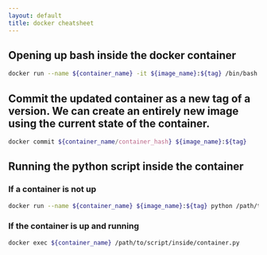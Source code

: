 ```yaml
---
layout: default
title: docker cheatsheet
---
```


## Opening up bash inside the docker container
```bash
docker run --name ${container_name} -it ${image_name}:${tag} /bin/bash
```


## Commit the updated container as a new tag of a version. We can create an entirely new image using the current state of the container.
```bash
docker commit ${container_name/container_hash} ${image_name}:${tag}
```

## Running the python script inside the container
### If a container is not up
```bash
docker run --name ${container_name} ${image_name}:${tag} python /path/to/script/inside/container.py && docker rm ${container_name};
```


### If the container is up and running
```bash
docker exec ${container_name} /path/to/script/inside/container.py
```


